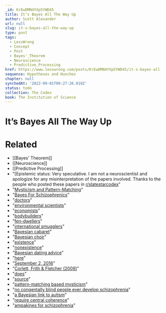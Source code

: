 ```yaml
---
_id: KrEwDMN4YXp5YWD45
title: It’s Bayes All The Way Up
author: Scott Alexander
url: null
slug: it-s-bayes-all-the-way-up
type: post
tags:
  - LessWrong
  - Concept
  - Post
  - Bayes'_Theorem
  - Neuroscience
  - Predictive_Processing
href: https://www.lesswrong.com/posts/KrEwDMN4YXp5YWD45/it-s-bayes-all-the-way-up
sequence: Hypotheses and Hunches
chapter: null
synchedAt: '2022-09-01T09:27:26.010Z'
status: todo
collection: The Codex
book: The Institution of Science
---
```


# It’s Bayes All The Way Up


# Related

- [[Bayes' Theorem]]
- [[Neuroscience]]
- [[Predictive Processing]]
- "[Epistemic status: Very speculative. I am not a neuroscientist and apologize for any misinterpretation of the papers involved. Thanks to the people who posted these papers in [r/slatestarcodex](http://slatestarcodex.reddit.com/)"
- "[Mysticism and Pattern-Matching](http://slatestarcodex.com/2015/08/28/mysticism-and-pattern-matching/)"
- "[Bayes For Schizophrenics](http://lesswrong.com/lw/e25/bayes_for_schizophrenics_reasoning_in_delusional/)"
- "[doctors](https://www.bu.edu/cghd/files/2010/10/Gill-Sabin-2005-Why-Clinicians-are-Natural-Bayesians.pdf)"
- "[environmental scientists](ftp://ftp-sop.inria.fr/modemic/campillo/micr/bib/clark2005b.pdf)"
- "[economists](http://econlog.econlib.org/archives/2009/11/why_arent_acade.html)"
- "[bodybuilders](http://bayesianbodybuilding.com/)"
- "[fen-dwellers](http://delong.typepad.com/sdj/2013/01/cosma-shalizi-vs-the-fen-dwelling-bayesians.html)"
- "[international smugglers](http://sci-hub.cc/10.1177/1745691611406928)"
- "[Bayesian cabaret](https://www.youtube.com/watch?v=t6jFFlz9o-E)"
- "[Bayesian choir](https://www.youtube.com/watch?v=lntEPbMCWAs)"
- "[existence](https://www.amazon.com/The-Probability-God-Calculation-Ultimate/dp/1400054788/ref=as_li_ss_tl?s=books&ie=UTF8&qid=1332516104&sr=1-1&linkCode=ll1&tag=slastacod-20&linkId=4caa5e695aaa2faf31e963a911690137)"
- "[nonexistence](https://www.amazon.com/Proving-History-Bayess-Theorem-Historical/dp/1616145595/ref=as_li_ss_tl?s=books&ie=UTF8&qid=1473562460&sr=1-1&keywords=bayes+theorem+christianity&linkCode=ll1&tag=slastacod-20&linkId=a835ae3d1185022fabc200fd94dac9f3)"
- "[Bayesian dating advice](http://www.businessinsider.com/dating-for-bayesians-heres-how-to-use-statistics-to-improve-your-love-life-2013-11)"
- "[here](https://arbital.com/p/bayes_rule_guide/)"
- "[September 2, 2016](https://twitter.com/VoidOfSpace/status/771670673358020608)"
- "[Corlett, Frith & Fletcher (2009)](http://www.ncbi.nlm.nih.gov/pmc/articles/PMC2755113/)"
- "[does](http://www.ncbi.nlm.nih.gov/pmc/articles/PMC3838932/)"
- "[source](http://blog.brainfacts.org/2013/07/depth-perception-and-the-hollow-face-illusion/#.V9VYjFL6u2w)"
- "[pattern-matching based mysticism](http://slatestarcodex.com/2015/08/28/mysticism-and-pattern-matching/)"
- "[no congentally blind people ever develop schizophrenia](https://mindhacks.com/2014/11/15/more-on-the-enigma-of-blindness-and-psychosis/)"
- "[a Bayesian link to autism](http://journal.frontiersin.org/article/10.3389/fnhum.2014.00302/full)"
- "[require central coherence](https://en.wikipedia.org/wiki/Weak_central_coherence_theory)"
- "[ampakines for schizophrenia](http://www.businesswire.com/news/home/20101001005605/en/Cortex-Regains-Rights-Develop-AMPAKINE-Compounds-Treat)"